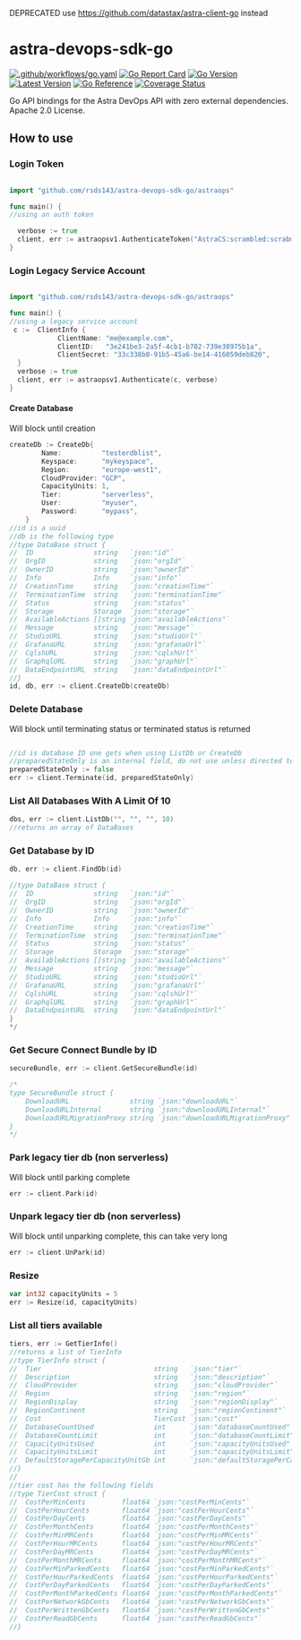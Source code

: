 DEPRECATED use https://github.com/datastax/astra-client-go instead

# astra-devops-sdk-go

[![.github/workflows/go.yaml](https://github.com/rsds143/astra-devops-sdk-go/actions/workflows/go.yaml/badge.svg)](https://github.com/rsds143/astra-devops-sdk-go/actions/workflows/go.yaml)
[![Go Report Card](https://goreportcard.com/badge/github.com/rsds143/astra-devops-sdk-go)](https://goreportcard.com/report/github.com/rsds143/astra-devops-sdk-go)
[![Go Version](https://img.shields.io/github/go-mod/go-version/rsds143/astra-devops-sdk-go)](https://img.shields.io/github/go-mod/go-version/rsds143/astra-devops-sdk-go)
[![Latest Version](https://img.shields.io/github/v/tag/rsds143/astra-devops-sdk-go)](https://github.com/rsds143/astra-devops-sdk-go/tags)
[![Go Reference](https://pkg.go.dev/badge/github.com/rsds143/astra-devops-sdk-go.svg)](https://pkg.go.dev/github.com/rsds143/astra-devops-sdk-go)
[![Coverage Status](https://coveralls.io/repos/github/rsds143/astra-devops-sdk-go/badge.svg?branch=main)](https://coveralls.io/github/rsds143/astra-devops-sdk-go?branch=main)

Go API bindings for the Astra DevOps API with zero external dependencies. Apache 2.0 License.

## How to use

### Login Token

```go

import "github.com/rsds143/astra-devops-sdk-go/astraops"

func main() {
//using an auth token

  verbose := true
  client, err := astraopsv1.AuthenticateToken("AstraCS:scrambled:scrabmled", verbose)
}
```

### Login Legacy Service Account

```go

import "github.com/rsds143/astra-devops-sdk-go/astraops"

func main() {
//using a legacy service account
 c :=  ClientInfo {
	        ClientName: "me@example.com",
	        ClientID:   "3e241be3-2a5f-4cb1-b702-739e38975b1a",
	        ClientSecret: "33c338b0-91b5-45a6-be14-416059deb820",
  }
  verbose := true
  client, err := astraopsv1.Authenticate(c, verbose)
}
```

#### Create Database

Will block until creation

```go
createDb := CreateDb{
		Name:          "testerdblist",
		Keyspace:      "mykeyspace",
		Region:        "europe-west1",
		CloudProvider: "GCP",
		CapacityUnits: 1,
		Tier:          "serverless",
		User:          "myuser",
		Password:      "mypass",
	}
//id is a uuid
//db is the following type
//type DataBase struct {
//	ID               string   `json:"id"`
//	OrgID            string   `json:"orgId"`
//	OwnerID          string   `json:"ownerId"`
//	Info             Info     `json:"info"`
//	CreationTime     string   `json:"creationTime"`
//	TerminationTime  string   `json:"terminationTime"`
//	Status           string   `json:"status"`
//	Storage          Storage  `json:"storage"`
//	AvailableActions []string `json:"availableActions"`
//	Message          string   `json:"message"`
//	StudioURL        string   `json:"studioUrl"`
//	GrafanaURL       string   `json:"grafanaUrl"`
//	CqlshURL         string   `json:"cqlshUrl"`
//	GraphqlURL       string   `json:"graphUrl"`
//	DataEndpointURL  string   `json:"dataEndpointUrl"`
//}
id, db, err := client.CreateDb(createDb)
```

### Delete Database

Will block until terminating status or terminated status is returned

```go

//id is database ID one gets when using ListDb or CreateDb
//preparedStateOnly is an internal field, do not use unless directed to by support
preparedStateOnly := false
err := client.Terminate(id, preparedStateOnly)
```

### List All Databases With A Limit Of 10

```go
dbs, err := client.ListDb("", "", "", 10)
//returns an array of DataBases
```

### Get Database by ID

```go
db, err := client.FindDb(id)

//type DataBase struct {
//	ID               string   `json:"id"`
//	OrgID            string   `json:"orgId"`
//	OwnerID          string   `json:"ownerId"`
//	Info             Info     `json:"info"`
//	CreationTime     string   `json:"creationTime"`
//	TerminationTime  string   `json:"terminationTime"`
//	Status           string   `json:"status"`
//	Storage          Storage  `json:"storage"`
//	AvailableActions []string `json:"availableActions"`
//	Message          string   `json:"message"`
//	StudioURL        string   `json:"studioUrl"`
//	GrafanaURL       string   `json:"grafanaUrl"`
//	CqlshURL         string   `json:"cqlshUrl"`
//	GraphqlURL       string   `json:"graphUrl"`
//	DataEndpointURL  string   `json:"dataEndpointUrl"`
}
*/
```

### Get Secure Connect Bundle by ID

```go
secureBundle, err := client.GetSecureBundle(id)

/*
type SecureBundle struct {
	DownloadURL               string `json:"downloadURL"`
	DownloadURLInternal       string `json:"downloadURLInternal"`
	DownloadURLMigrationProxy string `json:"downloadURLMigrationProxy"`
}
*/
```

### Park legacy tier db (non serverless)

Will block until parking complete

```go
err := client.Park(id)
```

### Unpark legacy tier db (non serverless)

Will block until unparking complete, this can take very long

```go
err := client.UnPark(id)
```

### Resize 

```go
var int32 capacityUnits = 5
err := Resize(id, capacityUnits)
```

### List all tiers available

```go
tiers, err := GetTierInfo()
//returns a list of TierInfo
//type TierInfo struct {
//	Tier                            string   `json:"tier"`
//	Description                     string   `json:"description"`
//	CloudProvider                   string   `json:"cloudProvider"`
//	Region                          string   `json:"region"`
//	RegionDisplay                   string   `json:"regionDisplay"`
//	RegionContinent                 string   `json:"regionContinent"`
//	Cost                            TierCost `json:"cost"`
//	DatabaseCountUsed               int      `json:"databaseCountUsed"`
//	DatabaseCountLimit              int      `json:"databaseCountLimit"`
//	CapacityUnitsUsed               int      `json:"capacityUnitsUsed"`
//	CapacityUnitsLimit              int      `json:"capacityUnitsLimit"`
//	DefaultStoragePerCapacityUnitGb int      `json:"defaultStoragePerCapacityUnitGb"`
//}
//
//tier cost has the following fields 
//type TierCost struct {
//	CostPerMinCents         float64 `json:"costPerMinCents"`
//	CostPerHourCents        float64 `json:"costPerHourCents"`
//	CostPerDayCents         float64 `json:"costPerDayCents"`
//	CostPerMonthCents       float64 `json:"costPerMonthCents"`
//	CostPerMinMRCents       float64 `json:"costPerMinMRCents"`
//	CostPerHourMRCents      float64 `json:"costPerHourMRCents"`
//	CostPerDayMRCents       float64 `json:"costPerDayMRCents"`
//	CostPerMonthMRCents     float64 `json:"costPerMonthMRCents"`
//	CostPerMinParkedCents   float64 `json:"costPerMinParkedCents"`
//	CostPerHourParkedCents  float64 `json:"costPerHourParkedCents"`
//	CostPerDayParkedCents   float64 `json:"costPerDayParkedCents"`
//	CostPerMonthParkedCents float64 `json:"costPerMonthParkedCents"`
//	CostPerNetworkGbCents   float64 `json:"costPerNetworkGbCents"`
//	CostPerWrittenGbCents   float64 `json:"costPerWrittenGbCents"`
//	CostPerReadGbCents      float64 `json:"costPerReadGbCents"`
//}
```




